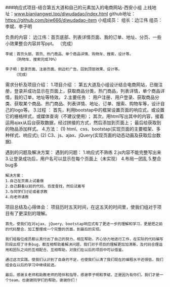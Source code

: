###响应式项目-结合第五大道和自己的元素加入的电商网站-西安小组
上线地址：www.bianjiangwei.top/diwudadao/index.html
github地址：https://github.com/bjw666/diwudadao-item
小组成员：
	组长：边江伟
	组员：李斌、李子明
	
负责的内容：
	边江伟：首页底部、列表详情页面、我的订单、地址、分页、一些小效果整合内容并写ppt。
		（完成）

	李斌：首页头部、首页、热门商品、单个商品详情、购物车、搜索，设计等。
		（购物车、搜索完成70%）
	
	李子明：登录页面、注册页面、侧边栏广告、回到顶部效果、设计等。
		（完成）
		
需求分析及项目介绍：
	1.项目介绍 ： 第五大道及小组设计结合电商网站，已做注册，登录并成功显示在页面上，获取商品分类，热门商品，列表详情，单个商品详情，我的订单，地址等特效。
	2.主要任务 ： 用户注册、用户登录、获取商品分类、获取某个商品、热门商品、列表详情、地址、订单、搜索、购物车等，设计自己的logo等。
	3.过程 ：
		首先，利用bootstap中的框架设置页面的响应式，或设置它的栅格样式，或媒体查询（不建议使用）；
		其次，用html写出其中的内容，接着运用ajax从后台获取数据，经过拼接的方式，然后添加到页面上；
		最后给获取到的物品添加样式。
	4.方法：
	(1) html、css、bootstap(实现页面的主要框架、多种样式、响应式);
	(2) C3、js、ajax、jQuery(实现页面的动态动画及获取后台数据).

遇到的问题及解决方案：
	遇到的问题：
		1.响应式不熟练
		2.js内容不能完整写出来
		3.让登录成功后，用户名可以显示在每个页面上（未实现）
		4.布局一团乱
		5.整合bug多
	
	解决方案：
	1.自己在页面上试着做
	2.自己翻看以前的代码，百度查找，然后试着写
	3.与同学们讨论或者求教
	4.向老师请教

项目总结及心得体会：
	项目历时五天时间，在这五天的时间里，使我们组对于项目有了更深刻的理解。
	
	首先，使我们在对ajax、jQuery、bootstap响应式有了更进一步的理解和学习，更是把之前的代码整合，加工整理成一个完整的页面，到最后的实现。
	
	我们组每位成员都认真付出了自己的努力，相互帮助，齐心协力地进行工作，在实际的代码编写阶段出现了许多bug，都互相帮助着解决问题，我们对于项目的理解更加加清晰，及代码合理运用和团队之间的互相配合、互相帮助，对我们在以后的项目中可以借鉴。
	
	通过这次实践，使我们认识到了自身的不足，也使我们认清了我们现在的编程水平还很低，我们组会在以后的学习中继续前进。
	
	最后，感谢关老师和助教老师的陪伴和指导，感谢李子明和李斌，正是因为有你们，我们才是一个team，也谢谢同学们的帮助，谢谢你们！

